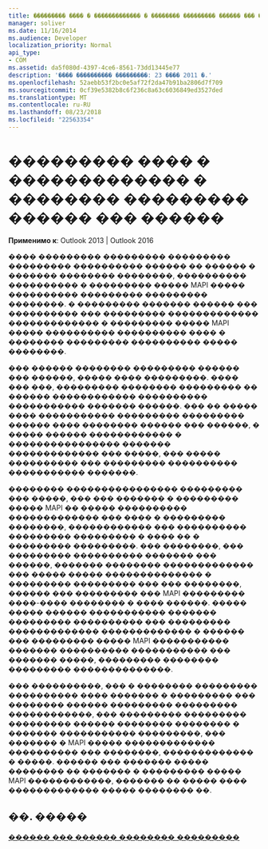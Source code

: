 ```yaml
---
title: ��������� ���� � ������������� � �������� ��������� ������ ��� ������
manager: soliver
ms.date: 11/16/2014
ms.audience: Developer
localization_priority: Normal
api_type:
- COM
ms.assetid: da5f080d-4397-4ce6-8561-73dd13445e77
description: '���� ���������� ���������: 23 ���� 2011 �.'
ms.openlocfilehash: 52aebb53f2bc0e5af72f2da47b91ba2806d7f709
ms.sourcegitcommit: 0cf39e5382b8c6f236c8a63c6036849ed3527ded
ms.translationtype: MT
ms.contentlocale: ru-RU
ms.lasthandoff: 08/23/2018
ms.locfileid: "22563354"
---
```

# <a name="supporting-forms-and-views-in-read-only-message-stores"></a>��������� ���� � ������������� � �������� ��������� ������ ��� ������

  
  
**Применимо к**: Outlook 2013 | Outlook 2016 
  
���� ��������� ��������� ��������� ��������� ���������� ������ �� ������ � ������� �������� ��������, ���������� ���������� � ��������� ����� MAPI ����� ���������� ��������� ��������� ��������. � ��������� ������� ������ ��� ���������� ��� ��������� ������������� ������������� � ��������� ����� MAPI ����� ���������� ���������� ���� � �������� ��������� ���������� ����� ��������.
  
��� ������ �������� ��������� ������ ��� ������, ����� ���� ���������. ���� ��� ���, ��������� �������� ��������� �� ������ ������������ ���������� ����������� ������� ������. ��� �� ����� ���� ����������� ��������� ��������� ������ ���� �������� ������ ��� ������, � ����� ������ ������������ � ���������������� ������� ������������� ��� �����, ��� ����� ���������� ��� ��������� ���������� ����������� �������.
  
�������� ���������������� ��������� ��� �����, ��� ��� ������� � ��������� ����� MAPI �� ����� ���������� ������������� ��� ���� � ��������� ��������, ������������ ��� ���������� ��������� ��������� � ���� �� � ��������� ���������. ��� ��������, ��� ��������� ���������� ������� ��� ������, ������� �������� ������������� ��� ����� ����� �������������� � ��������� ��������� ��� ��� ��������, ������ ��� ��������� ��� MAPI ��������� ����-���� �������� � ���� ������. ����� ����� ������ ����������� ������� ��������� ���������� ��� ��������� ������������� ������������� � ������ ��� ��������� ����� MAPI ����������� ������� ���������� ����������� ��� ������� �����, ��������� �������� ��������� ��������������. 
  
��� ����������, ��� � �������� ��������� ���������� ���� ������� � ��������� ��� �������� ������ ��������� ��������� ������������, ��� ��������� ��������� ��������� ������ �������� �������� � ������� ����������� ���������, ��� ������� � MAPI ����� ������������� ���������� ��� ��������, ������������� � �����. ������ ��� ������� ����� �������� �� ������� � ��������� ����� MAPI ������������, ������� �� ����� ���� ������������� ����� �������� ��.
  
## <a name="see-also"></a>��. �����



[������ ��� ������ �������� ���������](read-only-message-stores.md)


